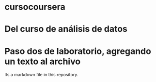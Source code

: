 # cursocoursera
# Del curso de análisis de datos 
# Paso dos de laboratorio, agregando un texto al archivo
Its a markdown file in this repository.
